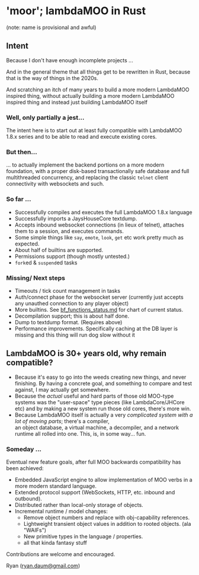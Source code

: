 # 'moor'; lambdaMOO in Rust

(note: name is provisional and awful)

## Intent
Because I don't have enough incomplete projects ...

And in the general theme that all things get to be rewritten in Rust, because that is the way of things in the 2020s.

And scratching an itch of many years to build a more modern LambdaMOO inspired thing, without actually building a more
modern LambdaMOO inspired thing and instead just building LambdaMOO itself

### Well, only partially a jest...

The intent here is to start out at least fully compatible with LambdaMOO 1.8.x series and to be able to read and
execute existing cores. 

### But then...

... to actually implement the backend portions on a more modern foundation, with a proper disk-based 
transactionally safe database and full multithreaded concurrency, and replacing the classic `telnet` 
client connectivity with websockets and such.

### So far ...

   * Successfully compiles and executes the full LambdaMOO 1.8.x language
   * Successfully imports a JaysHouseCore textdump.
   * Accepts inbound websocket connections (in lieux of telnet), attaches them to a session, and executes commands.
   * Some simple things like `say`, `emote`, `look`, `get` etc work pretty much as expected.
   * About half of builtins are supported.
   * Permissions support (though mostly untested.)
   * `fork`ed & `suspend`ed tasks

### Missing/ Next steps

   * Timeouts / tick count management in tasks
   * Auth/connect phase for the websocket server (currently just accepts any unauthed connection to any player object)
   * More builtins. See [bf_functions_status.md](bf_functions_status.md) for chart of current status.
   * Decompilation support; this is about half done.
   * Dump to textdump format. (Requires above)
   * Performance improvements. Specifically caching at the DB layer is missing and this thing will run dog slow 
     without it

## LambdaMOO is 30+ years old, why remain compatible?

* Because it's easy to go into the weeds creating new things, and never finishing. By having a concrete goal, and something
  to compare and test against, I may actually get somewhere.
* Because the *actual* useful and hard parts of those old MOO-type systems was the "user-space" type pieces (like
  LambdaCore/JHCore etc) and by making a new system run those old cores, there's more win.
* Because LambdaMOO itself is actually a very *complicated system with a lot of moving parts*; there's a compiler,  
  an object database, a virtual machine, a decompiler, and a network runtime all rolled into one. This, is, in some
  way... fun.

### Someday ...

Eventual new feature goals, after full MOO backwards compatibility has been achieved:

* Embedded JavaScript engine to allow implementation of MOO verbs in a more modern standard language.
* Extended protocol support (WebSockets, HTTP, etc. inbound and outbound).
* Distributed rather than local-only storage of objects.
* Incremental runtime / model changes:
  * Remove object numbers and replace with obj-capability references.
  * Lightweight transient object values in addition to rooted objects. (ala "WAIFs")
  * New primitive types in the language / properties.
  * all that kinda fantasy stuff

Contributions are welcome and encouraged. 

Ryan (ryan.daum@gmail.com)
